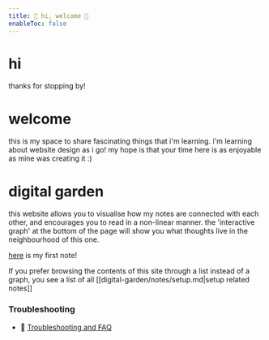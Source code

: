 ```yaml
---
title: 📡 hi, welcome 📡 
enableToc: false
---
```


# hi
thanks for stopping by!


# welcome
this is my space to share fascinating things that i'm learning. i'm learning about website design as i go! my hope is that your time here is as enjoyable as mine was creating it :)


# digital garden
this website allows you to visualise how my notes are connected with each other, and encourages you to read in a non-linear manner. the 'interactive graph' at the bottom of the page will show you what thoughts live in the neighbourhood of this one.

[here](/digital-garden/notes/first_post.md) is my first note!

If you prefer browsing the contents of this site through a list instead of a graph, you see a list of all [[digital-garden/notes/setup.md|setup related notes]]

### Troubleshooting
- 🚧 [Troubleshooting and FAQ](notes/troubleshooting.md)

